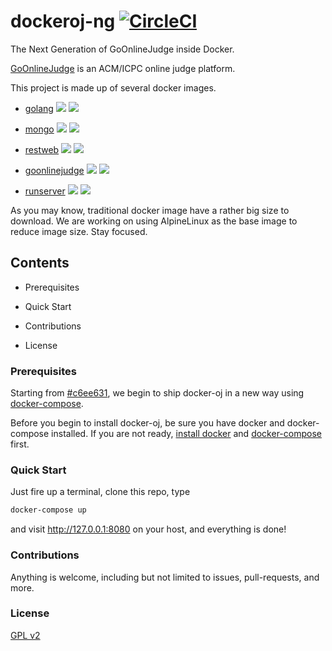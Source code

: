 # dockeroj-ng [![CircleCI](https://circleci.com/bb/clarkzjw/dockeroj-ng.svg?style=svg)](https://circleci.com/bb/clarkzjw/dockeroj-ng)

The Next Generation of GoOnlineJudge inside Docker.

[GoOnlineJudge](https://github.com/ZJGSU-Open-Source/GoOnlineJudge) is an ACM/ICPC online judge platform.

This project is made up of several docker images.

+ [golang](https://hub.docker.com/_/golang/) [![](https://images.microbadger.com/badges/version/golang.svg)](https://microbadger.com/images/golang "Get your own version badge on microbadger.com") [![](https://images.microbadger.com/badges/image/golang.svg)](https://microbadger.com/images/golang "Get your own image badge on microbadger.com")

+ [mongo](https://hub.docker.com/_/mongo/) [![](https://images.microbadger.com/badges/version/mongo.svg)](https://microbadger.com/images/mongo "Get your own version badge on microbadger.com") [![](https://images.microbadger.com/badges/image/mongo.svg)](https://microbadger.com/images/mongo "Get your own image badge on microbadger.com")

+ [restweb](https://hub.docker.com/r/clarkzjw/restweb/) [![](https://images.microbadger.com/badges/version/clarkzjw/restweb.svg)](https://microbadger.com/images/clarkzjw/restweb "Get your own version badge on microbadger.com") [![](https://images.microbadger.com/badges/image/clarkzjw/restweb.svg)](https://microbadger.com/images/clarkzjw/restweb "Get your own image badge on microbadger.com")

+ [goonlinejudge](https://hub.docker.com/r/clarkzjw/goonlinejudge/) [![](https://images.microbadger.com/badges/version/clarkzjw/goonlinejudge.svg)](https://microbadger.com/images/clarkzjw/goonlinejudge "Get your own version badge on microbadger.com") [![](https://images.microbadger.com/badges/image/clarkzjw/goonlinejudge.svg)](https://microbadger.com/images/clarkzjw/goonlinejudge "Get your own image badge on microbadger.com")

+ [runserver](https://hub.docker.com/r/clarkzjw/runserver/) [![](https://images.microbadger.com/badges/version/clarkzjw/runserver.svg)](https://microbadger.com/images/clarkzjw/runserver "Get your own version badge on microbadger.com") [![](https://images.microbadger.com/badges/image/clarkzjw/runserver.svg)](https://microbadger.com/images/clarkzjw/runserver "Get your own image badge on microbadger.com")

As you may know, traditional docker image have a rather big size to download. We are working on using AlpineLinux as the base image to reduce image size. Stay focused.

## Contents

+ Prerequisites

+ Quick Start

+ Contributions

+ License

### Prerequisites

Starting from [#c6ee631](https://github.com/ZJGSU-Open-Source/docker-oj/commit/c6ee63176e34fc4b459320ef67ba6a096d144e09), we begin to ship docker-oj in a new way using [docker-compose](https://docs.docker.com/compose/).

Before you begin to install docker-oj, be sure you have docker and docker-compose installed. If you are not ready, [install docker](https://docs.docker.com/engine/installation/linux/ubuntulinux/) and [docker-compose](https://docs.docker.com/compose/install/) first.

### Quick Start

Just fire up a terminal, clone this repo, type
```bash
docker-compose up
```
and visit http://127.0.0.1:8080 on your host, and everything is done!

### Contributions

Anything is welcome, including but not limited to issues, pull-requests, and more.

### License

[GPL v2](LICENSE)
